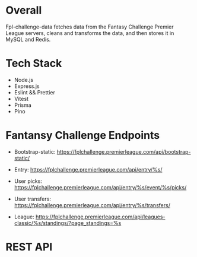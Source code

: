 # Overall

Fpl-challenge-data fetches data from the Fantasy Challenge Premier League servers, cleans and transforms the data, and then stores it in MySQL and Redis.

# Tech Stack

- Node.js
- Express.js
- Eslint && Prettier
- Vitest
- Prisma
- Pino

# Fantansy Challenge Endpoints

- Bootstrap-static: https://fplchallenge.premierleague.com/api/bootstrap-static/

- Entry: https://fplchallenge.premierleague.com/api/entry/%s/

- User picks: https://fplchallenge.premierleague.com/api/entry/%s/event/%s/picks/

- User transfers: https://fplchallenge.premierleague.com/api/entry/%s/transfers/

- League: https://fplchallenge.premierleague.com/api/leagues-classic/%s/standings/?page_standings=%s

# REST API
